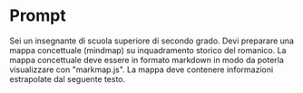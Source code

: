 # Prompt
Sei un insegnante di scuola superiore di secondo grado. Devi preparare una mappa concettuale (mindmap) su inquadramento storico del romanico.
La mappa concettuale deve essere in formato markdown in modo da poterla visualizzare con "markmap.js".
La mappa deve contenere informazioni estrapolate dal seguente testo.


